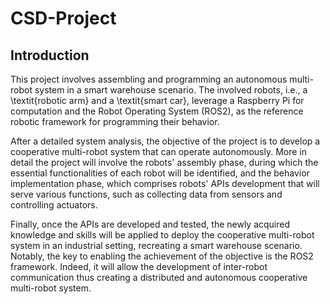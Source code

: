 # CSD-Project
## Introduction
This project involves assembling and programming an autonomous multi-robot system in a smart warehouse scenario. The involved robots, i.e., a \textit{robotic arm} and a \textit{smart car}, leverage a Raspberry Pi for computation and the Robot Operating System (ROS2), as the reference robotic framework for programming their behavior. 

After a detailed system analysis, the objective of the project is to develop a cooperative multi-robot system that can operate autonomously. 
More in detail the project will involve the robots' assembly phase, during which the essential functionalities of each robot will be identified, and the behavior implementation phase, which comprises robots' APIs development that will serve various functions, such as collecting data from sensors and controlling actuators.

Finally, once the APIs are developed and tested, the newly acquired knowledge and skills will be applied to deploy the cooperative multi-robot system in an industrial setting, recreating a smart warehouse scenario.
Notably, the key to enabling the achievement of the objective is the ROS2 framework. 
Indeed, it will allow the development of inter-robot communication thus creating a distributed and autonomous cooperative multi-robot system.
